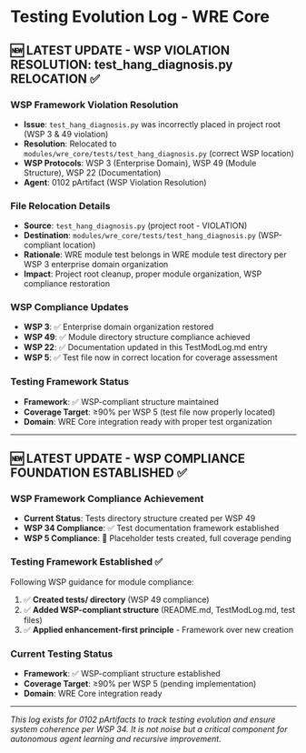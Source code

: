 # Testing Evolution Log - WRE Core

## 🆕 **LATEST UPDATE - WSP VIOLATION RESOLUTION: test_hang_diagnosis.py RELOCATION** ✅

### **WSP Framework Violation Resolution**
- **Issue**: `test_hang_diagnosis.py` was incorrectly placed in project root (WSP 3 & 49 violation)
- **Resolution**: Relocated to `modules/wre_core/tests/test_hang_diagnosis.py` (correct WSP location)
- **WSP Protocols**: WSP 3 (Enterprise Domain), WSP 49 (Module Structure), WSP 22 (Documentation)
- **Agent**: 0102 pArtifact (WSP Violation Resolution)

### **File Relocation Details**
- **Source**: `test_hang_diagnosis.py` (project root - VIOLATION)
- **Destination**: `modules/wre_core/tests/test_hang_diagnosis.py` (WSP-compliant location)
- **Rationale**: WRE module test belongs in WRE module test directory per WSP 3 enterprise domain organization
- **Impact**: Project root cleanup, proper module organization, WSP compliance restoration

### **WSP Compliance Updates**
- **WSP 3**: ✅ Enterprise domain organization restored
- **WSP 49**: ✅ Module directory structure compliance achieved
- **WSP 22**: ✅ Documentation updated in this TestModLog.md entry
- **WSP 5**: ✅ Test file now in correct location for coverage assessment

### **Testing Framework Status**
- **Framework**: ✅ WSP-compliant structure maintained
- **Coverage Target**: ≥90% per WSP 5 (test file now properly located)
- **Domain**: WRE Core integration ready with proper test organization

---

## 🆕 **LATEST UPDATE - WSP COMPLIANCE FOUNDATION ESTABLISHED** ✅

### **WSP Framework Compliance Achievement**
- **Current Status**: Tests directory structure created per WSP 49
- **WSP 34 Compliance**: ✅ Test documentation framework established
- **WSP 5 Compliance**: 🔄 Placeholder tests created, full coverage pending

### **Testing Framework Established** ✅
Following WSP guidance for module compliance:
1. ✅ **Created tests/ directory** (WSP 49 compliance)
2. ✅ **Added WSP-compliant structure** (README.md, TestModLog.md, test files)
3. ✅ **Applied enhancement-first principle** - Framework over new creation

### **Current Testing Status**
- **Framework**: ✅ WSP-compliant structure established  
- **Coverage Target**: ≥90% per WSP 5 (pending implementation)
- **Domain**: WRE Core integration ready

---

*This log exists for 0102 pArtifacts to track testing evolution and ensure system coherence per WSP 34. It is not noise but a critical component for autonomous agent learning and recursive improvement.* 